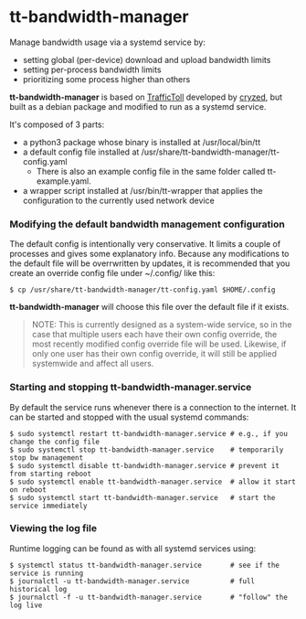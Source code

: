 # tt-bandwidth-manager
Manage bandwidth usage via a systemd service by:
- setting global (per-device) download and upload bandwidth limits
- setting per-process bandwidth limits
- prioritizing some process higher than others

**tt-bandwidth-manager** is based on [TrafficToll](https://github.com/cryzed/TrafficToll) developed by [cryzed](https://github.com/cryzed), but built as a debian package and modified to run as a systemd service.

It's composed of 3 parts:
- a python3 package whose binary is installed at /usr/local/bin/tt
- a default config file installed at /usr/share/tt-bandwidth-manager/tt-config.yaml
  - There is also an example config file in the same folder called tt-example.yaml.
- a wrapper script installed at /usr/bin/tt-wrapper that applies the configuration to the currently used network device

### Modifying the default bandwidth management configuration
The default config is intentionally very conservative. It limits a couple of processes and gives some explanatory info. Because any modifications to the default file will be overrwritten by updates, it is recommended that you create an override config file under ~/.config/ like this:
```
$ cp /usr/share/tt-bandwidth-manager/tt-config.yaml $HOME/.config
```

**tt-bandwidth-manager** will choose this file over the default file if it exists.
> NOTE: This is currently designed as a system-wide service, so in the case that
multiple users each have their own config override, the most recently modified
config override file will be used. Likewise, if only one user has their own
config override, it will still be applied systemwide and affect all users.

### Starting and stopping tt-bandwidth-manager.service
By default the service runs whenever there is a connection to the internet. It can be started and stopped with the usual systemd commands:
```
$ sudo systemctl restart tt-bandwidth-manager.service # e.g., if you change the config file
$ sudo systemctl stop tt-bandwidth-manager.service    # temporarily stop bw management
$ sudo systemctl disable tt-bandwidth-manager.service # prevent it from starting reboot
$ sudo systemctl enable tt-bandwidth-manager.service  # allow it start on reboot
$ sudo systemctl start tt-bandwidth-manager.service   # start the service immediately
```

### Viewing the log file
Runtime logging can be found as with all systemd services using:
```
$ systemctl status tt-bandwidth-manager.service       # see if the service is running
$ journalctl -u tt-bandwidth-manager.service          # full historical log
$ journalctl -f -u tt-bandwidth-manager.service       # "follow" the log live
```

